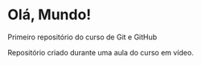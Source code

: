 # Olá, Mundo!
 Primeiro repositório do curso de Git e GitHub

 Repositório criado durante uma aula do curso em vídeo.
